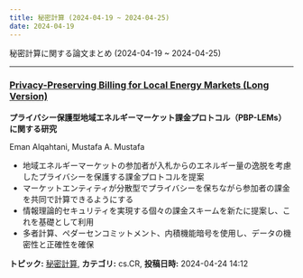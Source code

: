 ```yaml
---
title: 秘密計算 (2024-04-19 ~ 2024-04-25)
date: 2024-04-19
---
```


秘密計算に関する論文まとめ (2024-04-19 ~ 2024-04-25)


- - -

### [Privacy-Preserving Billing for Local Energy Markets (Long Version)](http://arxiv.org/abs/2404.15886)

**プライバシー保護型地域エネルギーマーケット課金プロトコル（PBP-LEMs）に関する研究**

Eman Alqahtani, Mustafa A. Mustafa

- 地域エネルギーマーケットの参加者が入札からのエネルギー量の逸脱を考慮したプライバシーを保護する課金プロトコルを提案
- マーケットエンティティが分散型でプライバシーを保ちながら参加者の課金を共同で計算できるようにする
- 情報理論的セキュリティを実現する個々の課金スキームを新たに提案し、これを基礎として利用
- 多者計算、ペダーセンコミットメント、内積機能暗号を使用し、データの機密性と正確性を確保



**トピック:** [秘密計算](../../mpc), **カテゴリ:** cs.CR, **投稿日時:** 2024-04-24 14:12
